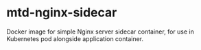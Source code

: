 # mtd-nginx-sidecar
Docker image for simple Nginx server sidecar container, for use in Kubernetes pod alongside application container.
